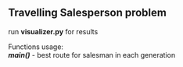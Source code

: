 ## Travelling Salesperson problem
run **visualizer.py** for results

Functions usage:<br/>
***main()*** - best route for salesman in each generation<br/>